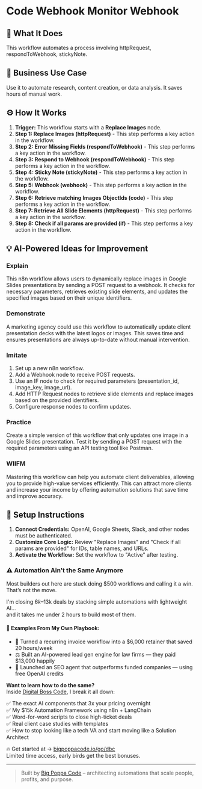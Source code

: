 # Code Webhook Monitor Webhook

## 🚀 What It Does
This workflow automates a process involving httpRequest, respondToWebhook, stickyNote.

## 💼 Business Use Case
Use it to automate research, content creation, or data analysis. It saves hours of manual work.

## ⚙️ How It Works
1.  **Trigger:** This workflow starts with a **Replace Images** node.
2. **Step 1: Replace Images (httpRequest)** - This step performs a key action in the workflow.
3. **Step 2: Error Missing Fields (respondToWebhook)** - This step performs a key action in the workflow.
4. **Step 3: Respond to Webhook (respondToWebhook)** - This step performs a key action in the workflow.
5. **Step 4: Sticky Note (stickyNote)** - This step performs a key action in the workflow.
6. **Step 5: Webhook (webhook)** - This step performs a key action in the workflow.
7. **Step 6: Retrieve matching Images ObjectIds (code)** - This step performs a key action in the workflow.
8. **Step 7: Retrieve All Slide Elements (httpRequest)** - This step performs a key action in the workflow.
9. **Step 8: Check if all params are provided (if)** - This step performs a key action in the workflow.

## 💡 AI-Powered Ideas for Improvement
### Explain
This n8n workflow allows users to dynamically replace images in Google Slides presentations by sending a POST request to a webhook. It checks for necessary parameters, retrieves existing slide elements, and updates the specified images based on their unique identifiers.

### Demonstrate
A marketing agency could use this workflow to automatically update client presentation decks with the latest logos or images. This saves time and ensures presentations are always up-to-date without manual intervention.

### Imitate
1. Set up a new n8n workflow.
2. Add a Webhook node to receive POST requests.
3. Use an IF node to check for required parameters (presentation_id, image_key, image_url).
4. Add HTTP Request nodes to retrieve slide elements and replace images based on the provided identifiers.
5. Configure response nodes to confirm updates.

### Practice
Create a simple version of this workflow that only updates one image in a Google Slides presentation. Test it by sending a POST request with the required parameters using an API testing tool like Postman.

### WIIFM
Mastering this workflow can help you automate client deliverables, allowing you to provide high-value services efficiently. This can attract more clients and increase your income by offering automation solutions that save time and improve accuracy.

## 🔧 Setup Instructions
1. **Connect Credentials:** OpenAI, Google Sheets, Slack, and other nodes must be authenticated.
2. **Customize Core Logic:** Review "Replace Images" and "Check if all params are provided" for IDs, table names, and URLs.
3. **Activate the Workflow:** Set the workflow to "Active" after testing.

### ⚠️ Automation Ain’t the Same Anymore

Most builders out here are stuck doing $500 workflows and calling it a win.  
That’s not the move.  

I'm closing $6k–$13k deals by stacking simple automations with lightweight AI...  
and it takes me under 2 hours to build most of them.

#### 🧠 Examples From My Own Playbook:
- 🔁 Turned a recurring invoice workflow into a $6,000 retainer that saved 20 hours/week  
- ⚖️ Built an AI-powered lead gen engine for law firms — they paid $13,000 happily  
- 🚀 Launched an SEO agent that outperforms funded companies — using free OpenAI credits  

**Want to learn how to do the same?**  
Inside [Digital Boss Code](https://bigpoppacode.io/go/dbc), I break it all down:

✅ The exact AI components that 3x your pricing overnight  
✅ My $15k Automation Framework using n8n + LangChain  
✅ Word-for-word scripts to close high-ticket deals  
✅ Real client case studies with templates  
✅ How to stop looking like a tech VA and start moving like a Solution Architect  

🔥 Get started at → [bigpoppacode.io/go/dbc](https://bigpoppacode.io/go/dbc)  
Limited time access, early birds get the best bonuses.

---
> Built by [Big Poppa Code](https://bigpoppacode.io) – architecting automations that scale people, profits, and purpose.
